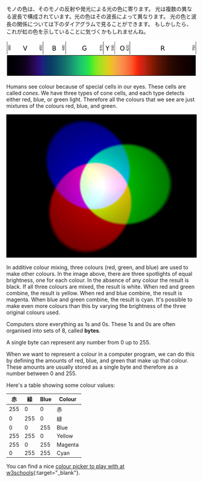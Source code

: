 モノの色は、そのモノの反射や発光による光の色に寄ります。 光は複数の異なる波長で構成されています。光の色はその波長によって異なります。 光の色と波長の関係については下のダイアグラムで見ることができます。 もしかしたら、これが虹の色を示していることに気づくかもしれませんね。

![Visible spectrum](images/linear-visible-spectrum.png)

Humans see colour because of special cells in our eyes. These cells are called *cones*. We have three types of cone cells, and each type detects either red, blue, or green light. Therefore all the colours that we see are just mixtures of the colours red, blue, and green.

![Additive colour mixing](images/additive-colour-mixing.png)

In additive colour mixing, three colours (red, green, and blue) are used to make other colours. In the image above, there are three spotlights of equal brightness, one for each colour. In the absence of any colour the result is black. If all three colours are mixed, the result is white. When red and green combine, the result is yellow. When red and blue combine, the result is magenta. When blue and green combine, the result is cyan. It's possible to make even more colours than this by varying the brightness of the three original colours used.

Computers store everything as 1s and 0s. These 1s and 0s are often organised into sets of 8, called **bytes**.

A single byte can represent any number from 0 up to 255.

When we want to represent a colour in a computer program, we can do this by defining the amounts of red, blue, and green that make up that colour. These amounts are usually stored as a single byte and therefore as a number between 0 and 255.

Here's a table showing some colour values:

| 赤   | 緑   | Blue | Colour  |
| --- | --- | ---- | ------- |
| 255 | 0   | 0    | 赤       |
| 0   | 255 | 0    | 緑       |
| 0   | 0   | 255  | Blue    |
| 255 | 255 | 0    | Yellow  |
| 255 | 0   | 255  | Magenta |
| 0   | 255 | 255  | Cyan    |

You can find a nice [colour picker to play with at w3schools](https://www.w3schools.com/colors/colors_rgb.asp){:target="_blank"}.